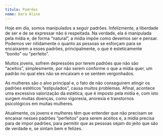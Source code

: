 ```yaml
---
titulo: Padrões
nome: Dara Aline
---
```


Hoje em dia, somos manipulados a seguir padrões. Infelizmente, a liberdade de ser e de se expressar não é respeitada. Na verdade, ela é manipulada pela mídia e, de forma “natural”, a mídia impõe como devemos ser e pensar. Podemos ver nitidamente o quanto as pessoas se esforçam para se encaixarem a esses padrões, principalmente, o que é esteticamente “bonito” ou “perfeito”.

Muitos jovens, sofrem depressões por terem padrões que não são “aceitos”, simplesmente, por não serem conforme o que a mídia quer, um padrão no qual eles não se encaixam e se sentem vergonhados.

As mulheres são o alvo principal e, o fato de não conseguirem atingir os padrões estéticos “estipulados”, causa muitos problemas. Afinal, acontece uma excessiva valorização da estética, que é imposto pela mídia e, com isto surgem muitas doenças, como vigorexia, anorexia e transtornos psicológicos em muitas mulheres.

Atualmente, os jovens e mulheres têm que entender que não precisam se encaixar nesses padrões “perfeitos” para serem aceitos e, a mídia precisa para de impor padrões, para permitir que as pessoas sejam do jeito que são de verdade e, se sintam bem e felizes.
 